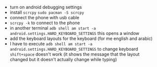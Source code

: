 + turn on android debugging settings
+ install `scrcpy` `sudo pacman -S scrcpy`
+ connect the phone with usb cable
+ `scrcpy -k` to connect to the phone
+ in another terminal `adb shell am start -a android.settings.HARD_KEYBOARD_SETTINGS` this opens a window
+ add the keyboard layouts for the keyboard (for me english and arabic)
+ I have to execute `adb shell am start -a android.settings.HARD_KEYBOARD_SETTINGS` to change keyboard `shift+space` doesn't work (it shows the message that the layout changed but it doesn't actually change while typing)
